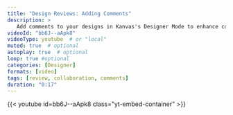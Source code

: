 ```yaml
---
title: "Design Reviews: Adding Comments"
description: >
   Add comments to your designs in Kanvas's Designer Mode to enhance collaboration and streamline design reviews.
videoId: "bb6J--aApk8"
videoType: youtube  # or "local"
muted: true  # optional
autoplay: true  # optional
loop: true #optional
categories: [Designer]
formats: [video]
tags: [review, collaboration, comments]
duration: "0:17"
---
```


{{< youtube id=bb6J--aApk8 class="yt-embed-container" >}}
